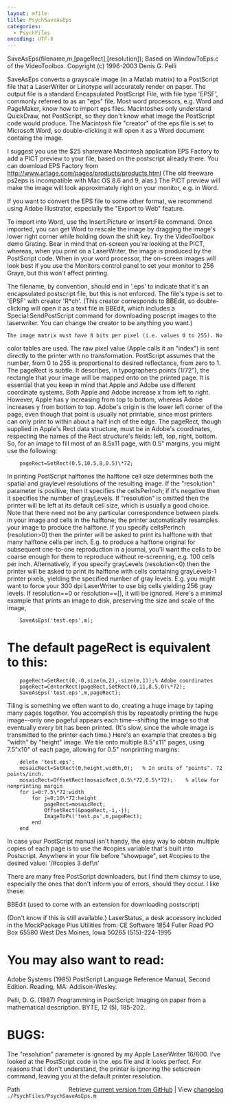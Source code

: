 ```yaml
---
layout: mfile
title: PsychSaveAsEps
categories:
  - PsychFiles
encoding: UTF-8
---
```


SaveAsEps(filename,m,[pageRect],[resolution]);
Based on WindowToEps.c of the VideoToolbox.
Copyright (c) 1996-2003 Denis G. Pelli

SaveAsEps converts a grayscale image (in a Matlab matrix) to a
PostScript file that a LaserWriter or Linotype will accurately render on
paper. The output file is a standard Encapsulated PostScript File, with
file type 'EPSF', commonly referred to as an "eps" file. Most word
processors, e.g. Word and PageMaker, know how to import eps files.
Macintoshes only understand QuickDraw, not PostScript, so they don't
know what image the PostScript code would produce. The Macintosh file
"creator" of the eps file is set to Microsoft Word, so double-clicking
it will open it as a Word document containg the image.

I suggest you use the $25 shareware Macintosh application EPS Factory
to add a PICT preview to your file, based on the postscript already
there. You can download EPS Factory from
<http://www.artage.com/pages/products/products.html>
(The old freeware ps2eps is incompatible with Mac OS 8.6 and 9, alas.)
The PICT preview will make the image will look approximately right on
your monitor, e.g. in Word.

If you want to convert the EPS file to some other format, we recommend
using Adobe Illustrator, especially the "Export to Web" feature.

To import into Word, use the Insert:Picture or
Insert:File command. Once imported, you can get Word to rescale the
image by dragging the image's lower right corner while holding down the
shift key. Try the VideoToolbox demo Grating. Bear in mind that
on-screen you're looking at the PICT, whereas, when you print on a
LaserWriter, the image is produced by the PostScript code. When in your
word processor, the on-screen images will look best if you use the
Monitors control panel to set your monitor to 256 Grays, but this won't
affect printing.

The filename, by convention, should end in '.eps' to indicate that it's
an encapsulated postscript file, but this is not enforced. The file's
type is set to 'EPSF' with creator 'R\*ch'. (This creator corresponds to
BBEdit, so double-clicking will open it as a text file in BBEdit, which
includes a Special:SendPostScript command for downloading poscript
images to the laserwriter. You can change the creator to be anything you
want.)

    The image matrix must have 8 bits per pixel (i.e. values 0 to 255). No
color tables are used. The raw pixel value (Apple calls it an "index")
is sent directly to the printer with no transformation. PostScript
assumes that the number, from 0 to 255 is proportional to desired
reflectance, from zero to 1.
    The pageRect is subtle. It describes, in typographers points (1/72"),
the rectangle that your image will be mapped onto on the printed page.
It is essential that you keep in mind that Apple and Adobe use different
coordinate systems. Both Apple and Adobe increase x from left to right.
However, Apple has y increasing from top to bottom, whereas Adobe
increases y from bottom to top. Adobe's origin is the lower left corner
of the page, even though that point is usually not printable, since most
printers can only print to within about a half inch of the edge. The
pageRect, though supplied in Apple's Rect data structure, must be in
Adobe's coordinates, respecting the names of the Rect structure's
fields: left, top, right, bottom. So, for an image to fill most of an
8\.5x11 page, with 0.5" margins, you might use the following:

        pageRect=SetRect(0.5,10.5,8,0.5)\*72;

In printing PostScript halftones the halftone cell size determines both
the spatial and graylevel resolutions of the resulting image. If the
"resolution" parameter is positive, then it specifies the cellsPerInch;
if it's negative then it specifies the number of grayLevels. If
"resolution" is omitted then the printer will be left at its default
cell size, which is usually a good choice. Note that there need not be
any particular correspondence between pixels in your image and cells in
the halftone; the printer automatically resamples your image to produce
the halftone.
    If you specify cellsPerInch (resolution>0) then the printer will be
asked to print its halftone with that many halftone cells per inch. E.g.
to produce a halftone original for subsequent one-to-one reproduction in
a journal, you'll want the cells to be coarse enough for them to
reproduce without re-screening, e.g. 100 cells per inch.
    Alternatively, if you specify grayLevels (resolution<0) then the printer
will be asked to print its halftone with cells containing grayLevels-1
printer pixels, yielding the specified number of gray levels. E.g. you
might want to force your 300 dpi LaserWriter to use big cells yielding
256 gray levels.
    If resolution==0 or resolution==[], it will be ignored.
    Here's a minimal example that prints an image to disk, preserving the
size and scale of the image,

        SaveAsEps('test.eps',m);

# The default pageRect is equivalent to this:

        pageRect=SetRect(0,-0,size(m,2),-size(m,1));% Adobe coordinates
        pageRect=CenterRect(pageRect,SetRect(0,11,8.5,0)\*72);
        SaveAsEps('test.eps',m,pageRect);

Tiling is something we often want to do, creating a huge image by taping
many pages together. You accomplish this by repeatedly printing the huge
image--only one pageful appears each time--shifting the image so that
eventually every bit has been printed. (It's slow, since the whole image
is transmitted to the printer each time.) Here's an example that creates
a big "width" by "height" image. We tile onto multiple 8.5"x11" pages,
using 7.5"x10" of each page, allowing for 0.5" nonprinting margins:

        delete 'test.eps';
        mosaicRect=SetRect(0,height,width,0);   % In units of "points". 72 points/inch.
        mosaicRect=OffsetRect(mosaicRect,0.5\*72,0.5\*72);    % allow for nonprinting margin
        for i=0:7.5\*72:width
            for j=0:10\*72:height
                pageRect=mosaicRect;
                OffsetRect(&pageRect,-i,-j);
                ImageToPs('test.ps',m,pageRect);
            end
        end

In case your PostScript manual isn't handy, the easy way to obtain
multiple copies of each page is to use the #copies variable that's built
into Postscript. Anywhere in your file before "showpage", set #copies to
the desired value: '/#copies 3 def\\n'

There are many free PostScript downloaders, but I find them clumsy to
use, especially the ones that don't inform you of errors, should they
occur. I like these:

BBEdit (used to come with an extension for downloading postscript)

(Don't know if this is still available.)
LaserStatus, a desk accessory included in the
MockPackage Plus Utilities
from:
CE Software
1854 Fuller Road
PO Box 65580
West Des Moines, Iowa 50265
(515)-224-1995

# You may also want to read:

Adobe Systems (1985) PostScript Language Reference Manual, Second
Edition. Reading, MA: Addison-Wesley.

Pelli, D. G. (1987) Programming in PostScript: Imaging on paper from a
mathematical description. BYTE, 12 (5), 185-202.

# BUGS:
The "resolution" parameter is ignored by my Apple LaserWriter 16/600.
I've looked at the PostScript code in the .eps file and it looks
perfect. For reasons that I don't understand, the printer is ignoring
the setscreen command, leaving you at the default printer resolution.


<div class="code_header" style="text-align:right;">
  <span style="float:left;">Path&nbsp;&nbsp;</span> <span class="counter">Retrieve <a href=
  "https://raw.github.com/Psychtoolbox-3/Psychtoolbox-3/beta/./PsychFiles/PsychSaveAsEps.m">current version from GitHub</a> | View <a href=
  "https://github.com/Psychtoolbox-3/Psychtoolbox-3/commits/beta/./PsychFiles/PsychSaveAsEps.m">changelog</a></span>
</div>
<div class="code">
  <code>./PsychFiles/PsychSaveAsEps.m</code>
</div>
